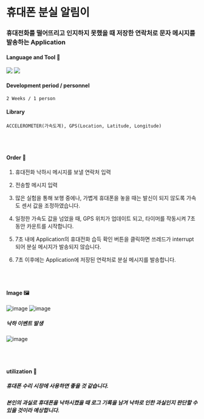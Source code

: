 # 휴대폰 분실 알림이

### 휴대전화를 떨어뜨리고 인지하지 못했을 때 저장한 연락처로 문자 메시지를 발송하는 Application

#### Language and Tool :hammer:
<img src="https://img.shields.io/badge/Java-007396?style=flat-square&logo=Java&logoColor=white"/></a>
<img src="https://img.shields.io/badge/Android Studio-3DDC84?style=flat-square&logo=Android&logoColor=white"/></a>

#### Development period / personnel
    2 Weeks / 1 person
    
#### Library
    ACCELEROMETER(가속도계), GPS(Location, Latitude, Longitude)

<br><br>
#### Order :egg:

1. 휴대전화 낙하시 메시지를 보낼 연락처 입력<br>

2. 전송할 메시지 입력

3. 많은 실험을 통해 보행 중에나, 가볍게 휴대폰을 놓을 때는 발신이 되지 않도록 가속도 센서 값을 조정하였습니다.

4. 일정한 가속도 값을 넘었을 때, GPS 위치가 업데이트 되고, 타이머를 작동시켜 7초 동안 카운트를 시작합니다.

5. 7초 내에 Application의 휴대전화 습득 확인 버튼을 클릭하면 쓰레드가 interrupt 되어 분실 메시지가 발송되지 않습니다.

6. 7초 이후에는 Application에 저장된 연락처로 분실 메시지를 발송합니다. 


<br><br>
#### Image 🖼️
![image](https://user-images.githubusercontent.com/66667857/174766906-4c64d6c1-d0ad-4372-8c72-e27c603b1090.png)
![image](https://user-images.githubusercontent.com/66667857/174767218-fb6dfe18-2635-4073-a85e-4f7cbc764f6c.png)
##### 낙하 이벤트 발생
![image](https://user-images.githubusercontent.com/66667857/174772184-f43cc112-8ac5-451b-b589-8a79fd035eec.png)


<br><br>
#### utilization 🌟
##### 휴대폰 수리 시장에 사용하면 좋을 것 같습니다. 
##### 본인의 과실로 휴대폰을 낙하시켰을 때 로그 기록을 남겨 낙하로 인한 과실인지 판단할 수 있을 것이라 예상합니다.

